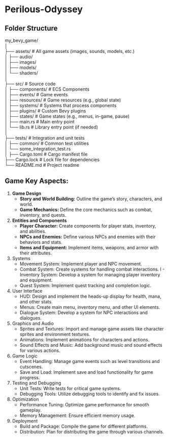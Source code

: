 # Perilous-Odyssey

## Folder Structure


my_bevy_game/ <br/>
│<br/>
├── assets/                    # All game assets (images, sounds, models, etc.)<br/>
│   ├── audio/<br/>
│   ├── images/<br/>
│   ├── models/<br/>
│   └── shaders/<br/>
│<br/>
├── src/                       # Source code<br/>
│   ├── components/            # ECS Components<br/>
│   ├── events/                # Game events<br/>
│   ├── resources/             # Game resources (e.g., global state)<br/>
│   ├── systems/               # Systems that process components<br/>
│   ├── plugins/               # Custom Bevy plugins<br/>
│   ├── states/                # Game states (e.g., menus, in-game, pause)<br/>
│   ├── main.rs                # Main entry point<br/>
│   └── lib.rs                 # Library entry point (if needed)<br/>
│<br/>
├── tests/                     # Integration and unit tests<br/>
│   ├── common/                # Common test utilities<br/>
│   └── some_integration_test.rs<br/>
│
├── Cargo.toml                 # Cargo manifest file<br/>
├── Cargo.lock                 # Lock file for dependencies<br/>
└── README.md                  # Project readme<br/>


## Game Key Aspects:

1. **Game Design**
    - **Story and World Building:** Outline the game’s story, characters, and world.
    - **Game Mechanics:** Define the core mechanics such as combat, inventory, and quests.
2. **Entities and Components**
    - **Player Character:** Create components for player stats, inventory, and abilities.
    - **NPCs and Enemies:** Define various NPCs and enemies with their behaviors and stats.
    - **Items and Equipment:** Implement items, weapons, and armor with their attributes.
3. Systems
    - Movement System: Implement player and NPC movement.
    - Combat System: Create systems for handling combat interactions.
I   - Inventory System: Develop a system for managing player inventory and equipment.
    - Quest System: Implement quest tracking and completion logic.
4. User Interface
    - HUD: Design and implement the heads-up display for health, mana, and other stats.
    - Menus: Create main menu, inventory menu, and other UI elements.
    - Dialogue System: Develop a system for NPC interactions and dialogues.
6. Graphics and Audio
    - Sprites and Textures: Import and manage game assets like character sprites and environment textures.
    - Animations: Implement animations for characters and actions.
    - Sound Effects and Music: Add background music and sound effects for various actions.
7. Game Logic
    - Event Handling: Manage game events such as level transitions and cutscenes.
    - Save and Load: Implement save and load functionality for game progress.
8. Testing and Debugging
    - Unit Tests: Write tests for critical game systems.
    - Debugging Tools: Utilize debugging tools to identify and fix issues.
9. Optimization
    - Performance Tuning: Optimize game performance for smooth gameplay.
    - Memory Management: Ensure efficient memory usage.
10. Deployment
    - Build and Package: Compile the game for different platforms.
    - Distribution: Plan for distributing the game through various channels.